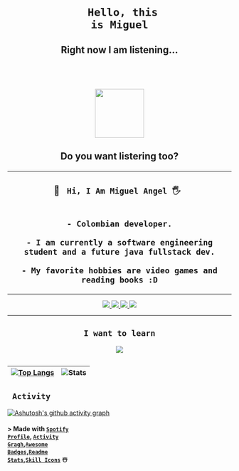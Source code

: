 <!--Header /Titulo principal -->

# <h1 align="center"> <code> Hello, this is Miguel</code></h1>

## <p align="center"> Right now I am listening...</p></br>

<h2 align="center">
  <a href="spotify.com">
    <img src="https://spotify-github-profile.vercel.app/api/view?uid=fisaajf2jcendz40ny6vsyl32&cover_image=true&theme=novatorem&show_offline=false&background_color=121212&interchange=false&bar_color=53b14f&bar_color_cover=true)](https://github.com/kittinan/spotify-github-profile" height="110px">
  </a>
</h2>

## <p align="center"> Do you want listering too?</p>

---

<!--About me-->

<h2 align="center">
  📛 <code> Hi, I Am Miguel Angel 🖐️ </code>
    </br></br>
    
    - Colombian developer.

    - I am currently a software engineering student and a future java fullstack dev.

    - My favorite hobbies are video games and reading books :D

</h2>
 
---

<p align="center">
  <a href="https://www.linkedin.com/in/miguel-angel-castro-8513b5230/">  <!--Badge manjaro-->
    <img src="https://img.shields.io/badge/LinkedIn-0077B5?style=for-the-badge&logo=linkedin&logoColor=white">
  </a>
  <a href="https://www.instagram.com/migue_macf/?hl=es-la"> <!--Badge Twitter-->
    <img src="https://img.shields.io/badge/Instagram-E4405F?style=for-the-badge&logo=instagram&logoColor=white" />
  </a>
  <a href="https://discordapp.com/users/593272913755504640"> <!--Badge discord-->
    <img src="https://img.shields.io/badge/Discord-7289DA?style=for-the-badge&logo=discord&logoColor=white" />
  </a>  
  <a href="https://open.spotify.com/user/fisaajf2jcendz40ny6vsyl32?si=f05ae38a0493449b"> <!--Badge spotify-->
    <img src="https://img.shields.io/badge/Spotify-1ED760?&style=for-the-badge&logo=spotify&logoColor=white" />
  </a>
</p>

---

<!--Want to learn-->
<h2 align="center">
    <code> I want to learn </code>
</h2>

<p align="center">
  <a href="https://skillicons.dev">
    <img src="https://skillicons.dev/icons?i=angular,nodejs,linux,cpp,ruby,ps,wordpress,bootstrap,swift" />
  </a>
</p>

## <!--contribution grap-->

| [![Top Langs](https://github-readme-stats.vercel.app/api/top-langs/?username=Miguel52CF&hide_progress=true&theme=merko)](https://github.com/Miguel52CF) | ![Stats](https://github-readme-stats.vercel.app/api?username=Miguel52CF&show_icons=true&theme=merko&hide_border=true&height=200) |
| ------------------------------------------------------------------------------------------------------------------------------------------------------- | -------------------------------------------------------------------------------------------------------------------------------- |

<!--Table activity/programing lenguajes-->

## <code> Activity </code>

[![Ashutosh's github activity graph](https://github-readme-activity-graph.vercel.app/graph?username=Miguel52CF&theme=merko)](https://github.com/Miguel52CF/github-readme-activity-graph)

<!--credits-->

#### > Made with <code>[Spotify Profile](https://github.com/kittinan/spotify-github-profile)</code>, <code>[Activity Gragh](https://github.com/Ashutosh00710/github-readme-activity-graph)</code>,<code>[Awesome Badges](https://dev.to/envoy_/150-badges-for-github-pnk)</code>,<code>[Readme Stats](https://github.com/anuraghazra/github-readme-stats)</code>,<code>[Skill Icons](https://github.com/tandpfun/skill-icons)</code> ☃️
